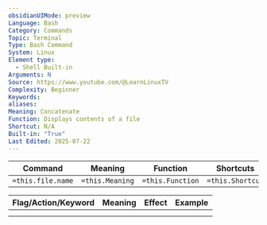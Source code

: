 ```yaml
---
obsidianUIMode: preview
Language: Bash
Category: Commands
Topic: Terminal
Type: Bash Command
System: Linux
Element type:
  - Shell Built-in
Arguments: N
Source: https://www.youtube.com/@LearnLinuxTV
Complexity: Beginner
Keywords: 
aliases: 
Meaning: Concatenate
Function: Displays contents of a file
Shortcut: N/A
Built-in: "True"
Last Edited: 2025-07-22
---
```


| Command           | Meaning         | Function         | Shortcuts        |
| ----------------- | --------------- | ---------------- | ---------------- |
| `=this.file.name` | `=this.Meaning` | `=this.Function` | `=this.Shortcut` |

| Flag/Action/Keyword | Meaning | Effect | Example |
| ------------------- | ------- | ------ | ------- |
|                     |         |        |         |
|                     |         |        |         |
